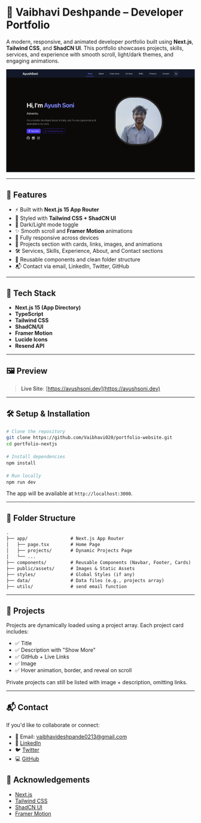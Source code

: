 # 💼 Vaibhavi Deshpande – Developer Portfolio

A modern, responsive, and animated developer portfolio built using **Next.js**, **Tailwind CSS**, and **ShadCN UI**. This portfolio showcases projects, skills, services, and experience with smooth scroll, light/dark themes, and engaging animations.

![Portfolio Screenshot](./public/assets/portfolio-preview.png)

---

## 🚀 Features

- ⚡ Built with **Next.js 15 App Router**
- 🎨 Styled with **Tailwind CSS + ShadCN UI**
- 🌙 Dark/Light mode toggle
- ✨ Smooth scroll and **Framer Motion** animations
- 📱 Fully responsive across devices
- 🧠 Projects section with cards, links, images, and animations
- 🛠 Services, Skills, Experience, About, and Contact sections
- 📎 Reusable components and clean folder structure
- 📬 Contact via email, LinkedIn, Twitter, GitHub

---

## 📂 Tech Stack

- **Next.js 15 (App Directory)**
- **TypeScript**
- **Tailwind CSS**
- **ShadCN/UI**
- **Framer Motion**
- **Lucide Icons**
- **Resend API**

---

## 🖼 Preview

> **Live Site**: [https://ayushsoni.dev](https://ayushsoni.dev)

---

## 🛠 Setup & Installation

```bash
# Clone the repository
git clone https://github.com/Vaibhavi020/portfolio-website.git
cd portfolio-nextjs

# Install dependencies
npm install

# Run locally
npm run dev
```

The app will be available at `http://localhost:3000`.

---

## 📁 Folder Structure

```
.
├── app/                # Next.js App Router
│   ├── page.tsx        # Home Page
│   ├── projects/       # Dynamic Projects Page
│   └── ...
├── components/         # Reusable Components (Navbar, Footer, Cards)
├── public/assets/      # Images & Static Assets
├── styles/             # Global Styles (if any)
├── data/               # Data files (e.g., projects array)
├── utils/              # send email function
```

---

## 📸 Projects

Projects are dynamically loaded using a project array. Each project card includes:

- ✅ Title
- ✅ Description with "Show More"
- ✅ GitHub + Live Links
- ✅ Image
- ✅ Hover animation, border, and reveal on scroll

Private projects can still be listed with image + description, omitting links.

---

## 📬 Contact

If you'd like to collaborate or connect:

- 📧 Email: [vaibhavideshpande0213@gmail.com](mailto:vaibhavideshpande0213@gmail.com)
- 🔗 [LinkedIn](https://www.linkedin.com/in/vaibhavi-deshpande-5a394225b/)
- 🐦 [Twitter](https://twitter.com/)
- 💻 [GitHub](https://github.com/Vaibhavi020)

## 🙏 Acknowledgements

- [Next.js](https://nextjs.org/)
- [Tailwind CSS](https://tailwindcss.com/)
- [ShadCN UI](https://ui.shadcn.dev/)
- [Framer Motion](https://www.framer.com/motion/)
